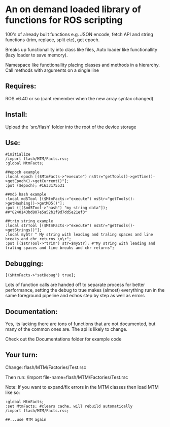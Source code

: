 # An on demand loaded library of functions for ROS scripting

100's of already built functions e.g. JSON encode, fetch API and string functions (trim, replace, split etc), get epoch.

Breaks up functionallity into class like files, Auto loader like functionallity (lazy loader to save memory).

Namespace like functionallity placing classes and methods in a hierarchy. Call methods with arguments on a single line

## Requires:

ROS v6.40 or so (cant remember when the new array syntax changed)

## Install:

Upload the 'src/flash' folder into the root of the device storage

## Use:

```
#initialize
/import flash/MTM/Facts.rsc;
:global MtmFacts;

##epoch example
:local epoch [($MtmFacts->"execute") nsStr="getTools()->getTime()->getEpoch()->getCurrent()"];
:put ($epoch); #1633175531

##md5 hash example
:local md5Tool [($MtmFacts->"execute") nsStr="getTools()->getHashing()->getMD5()"];
:put ([($md5Tool->"hash") "my string data"]); ##"8240143bd807e5a52b1f9d7dd5e21ef3"

##trim string example
:local strTool [($MtmFacts->"execute") nsStr="getTools()->getStrings()"];
:local myStr " My string with leading and traling spaces and line breaks and chr returns \n\r";
:put [($strTool->"trim") str=$myStr]; #"My string with leading and traling spaces and line breaks and chr returns";
```

## Debugging:

```
[($MtmFacts->"setDebug") true];
```

Lots of function calls are handed off to separate process for better performance, setting the debug to true 
makes (almost) everything run in the same foreground pipeline and echos step by step as well as errors

## Documentation:

Yes, its lacking there are tons of functions that are not documented, but many of the common ones are.
The api is likely to change.

Check out the Documentations folder for example code

## Your turn:

Change: flash/MTM/Factories/Test.rsc

Then run: /import file-name=flash/MTM/Factories/Test.rsc

Note: If you want to expand/fix errors in the MTM classes then load MTM like so:

```
:global MtmFacts;
:set MtmFacts; #clears cache, will rebuild automatically
/import flash/MTM/Facts.rsc;

##...use MTM again
```




